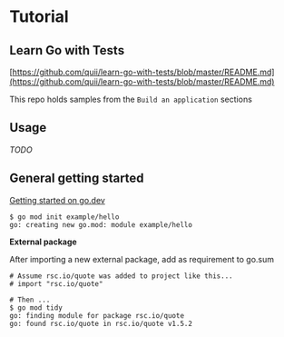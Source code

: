 # Tutorial

## Learn Go with Tests

[https://github.com/quii/learn-go-with-tests/blob/master/README.md](https://github.com/quii/learn-go-with-tests/blob/master/README.md)

This repo holds samples from the `Build an application` sections

## Usage

_TODO_

## General getting started

[Getting started on go.dev](https://go.dev/doc/tutorial/getting-started)

```
$ go mod init example/hello
go: creating new go.mod: module example/hello
```

**External package**

After importing a new external package, add as requirement to go.sum

```
# Assume rsc.io/quote was added to project like this...
# import "rsc.io/quote"

# Then ...
$ go mod tidy
go: finding module for package rsc.io/quote
go: found rsc.io/quote in rsc.io/quote v1.5.2
```
